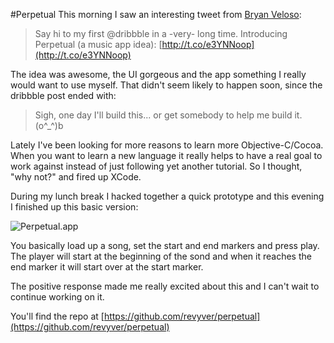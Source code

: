 #Perpetual
This morning I saw an interesting tweet from [Bryan Veloso](http://avalonstar.com):

>Say hi to my first @dribbble in a -very- long time. Introducing Perpetual (a music app idea): 
[http://t.co/e3YNNoop](http://t.co/e3YNNoop)

The idea was awesome, the UI gorgeous and the app something I really would want to use myself. That didn't seem likely to happen soon, since the dribbble post ended with:

> Sigh, one day I'll build this... or get somebody to help me build it. (o^_^)b

Lately I've been looking for more reasons to learn more Objective-C/Cocoa. When you want to learn a new language it really helps to have a real goal to work against instead of just following yet another tutorial. So I thought, "why not?" and fired up XCode.

During my lunch break I hacked together a quick prototype and this evening I finished up this basic version:

![Perpetual.app](http://i.imgur.com/xNpY8.png)

You basically load up a song, set the start and end markers and press play. The player will start at the beginning of the sond and when it reaches the end marker it will start over at the start marker.

The positive response made me really excited about this and I can't wait to continue working on it.

You'll find the repo at [https://github.com/revyver/perpetual](https://github.com/revyver/perpetual) 